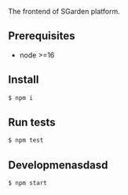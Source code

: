 The frontend of SGarden platform.

## Prerequisites

- node >=16

## Install

```sh
$ npm i
```

## Run tests

```sh
$ npm test
```

## Developmenasdasd

```sh
$ npm start
```
